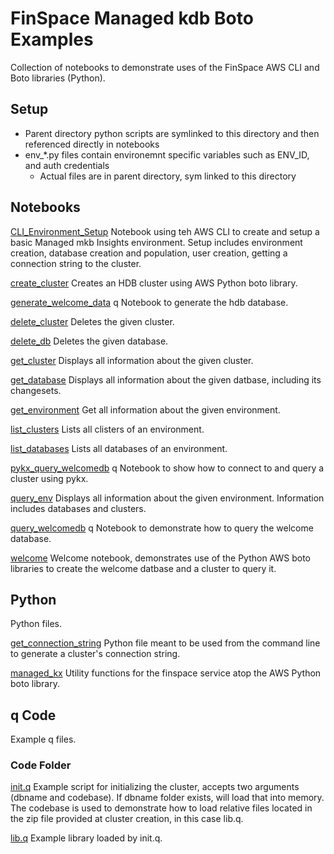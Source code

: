 # FinSpace Managed kdb Boto Examples
Collection of notebooks to demonstrate uses of the FinSpace AWS CLI and Boto libraries (Python).

## Setup
- Parent directory python scripts are symlinked to this directory and then referenced directly in notebooks
- env_*.py files contain environemnt specific variables such as ENV_ID, and auth credentials
  - Actual files are in parent directory, sym linked to this directory


## Notebooks

[CLI_Environment_Setup](CLI_Environment_Setup.ipynb)
Notebook using teh AWS CLI to create and setup a basic Managed mkb Insights environment. Setup includes environment creation, database creation and population, user creation, getting a connection string to the cluster.

[create_cluster](create_cluster.ipynb)
Creates an HDB cluster using AWS Python boto library.

[generate_welcome_data](generate_welcome_data.ipynb)
q Notebook to generate the hdb database.

[delete_cluster](delete_cluster.ipynb)
Deletes the given cluster.

[delete_db](delete_db.ipynb)
Deletes the given database.

[get_cluster](get_cluster.ipynb)
Displays all information about the given cluster.

[get_database](get_database.ipynb)
Displays all information about the given datbase, including its changesets.

[get_environment](get_environment.ipynb)
Get all information about the given environment.

[list_clusters](list_clusters.ipynb)
Lists all clisters of an environment.

[list_databases](list_databases.ipynb)
Lists all databases of an environment.

[pykx_query_welcomedb](pykx_query_welcomedb.ipynb)
q Notebook to show how to connect to and query a cluster using pykx.

[query_env](query_env.ipynb)
Displays all information about the given environment. Information includes databases and clusters.

[query_welcomedb](query_welcomedb.ipynb)
q Notebook to demonstrate how to query the welcome database.

[welcome](welcome.ipynb)
Welcome notebook, demonstrates use of the Python AWS boto libraries to create the welcome datbase and a cluster to query it.

## Python
Python files.

[get_connection_string](get_connection_string.py)
Python file meant to be used from the command line to generate a cluster's connection string.

[managed_kx](managed_kx.py)
Utility functions for the finspace service atop the AWS Python boto library.

## q Code
Example q files.

### Code Folder
[init.q](code/init.q)
Example script for initializing the cluster, accepts two arguments (dbname and codebase). If dbname folder exists, will load that into memory. The codebase is used to demonstrate how to load relative files located in the zip file provided at cluster creation, in this case lib.q.

[lib.q](code/lib.q)
Example library loaded by init.q.
